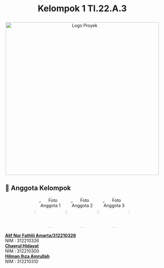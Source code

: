 # <p align="center"> Kelompok 1 TI.22.A.3 </p>
<p align="center">
  <img src="media/logo.png" alt="Logo Proyek" width="500">
</p>

## 🚀 Anggota Kelompok

<div align="center">
  <img src="gambar/anggota1.jpg" alt="Foto Anggota 1" width="100" style="border-radius: 50%">
  <img src="gambar/anggota2.jpg" alt="Foto Anggota 2" width="100" style="border-radius: 50%">
  <img src="gambar/anggota3.jpg" alt="Foto Anggota 3" width="100" style="border-radius: 50%">
</div>

**[Alif Nur Fathlii Amarta/312210326](https://github.com/Alifamarta)** </br>
NIM : 312210326 </br>
**[Chaerul Hidayat](https://github.com/ChaerulHidayat17)** </br>
NIM : 312210300 </br>
**[Hilman Ihza Amrullah](https://github.com/HilmanAmrullah)** </br>
NIM : 312210310 </br>
